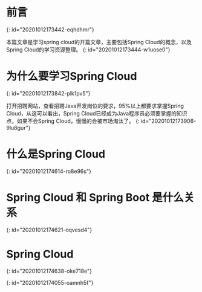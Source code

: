 # 前言
{: id="20201012173442-eqhdhmr"}

本篇文章是学习spring cloud的开篇文章，主要包括Spring Cloud的概念，以及Spring Cloud的学习资源整理。
{: id="20201012173444-w1uose0"}

# 为什么要学习Spring Cloud
{: id="20201012173842-plk1pv5"}

打开招聘网站，查看招聘Java开发岗位的要求，95%以上都要求掌握Spring Cloud，从这可以看出，Spring Cloud已经成为Java程序员必须要掌握的知识点，如果不会Spring Cloud，慢慢的会被市场淘汰了。
{: id="20201012173906-9lu8gur"}

# 什么是Spring Cloud
{: id="20201012174614-ro8e96s"}

# Spring Cloud 和 Spring Boot 是什么关系
{: id="20201012174621-oqvesd4"}

# Spring Cloud
{: id="20201012174638-oke718e"}

{: id="20201012174055-oamnh5f"}
